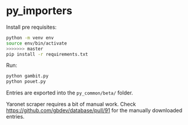# py_importers

Install pre requisites:

```bash
python -m venv env
source env/bin/activate
>>>>>>> master
pip install -r requirements.txt
```

Run:

```bash
python gambit.py
python pouet.py
```

Entries are exported into the `py_common/beta/` folder.

Yaronet scraper requires a bit of manual work.
Check https://github.com/gbdev/database/pull/91 for the manually downloaded entries.

